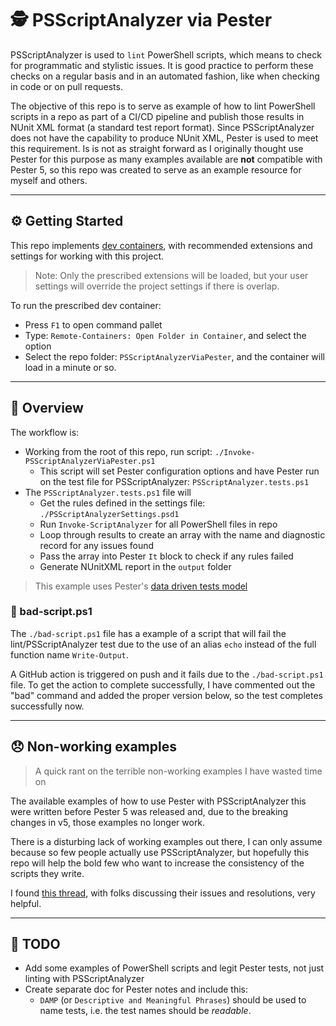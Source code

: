 # 🕵️ PSScriptAnalyzer via Pester
PSScriptAnalyzer is used to `lint` PowerShell scripts, which means to check for programmatic and stylistic issues. It is good practice to perform these checks on a regular basis and in an automated fashion, like when checking in code or on pull requests.

The objective of this repo is to serve as example of how to lint PowerShell scripts in a repo as part of a CI/CD pipeline and publish those results in NUnit XML format (a standard test report format). Since PSScriptAnalyzer does not have the capability to produce NUnit XML, Pester is used to meet this requirement. Is is not as straight forward as I originally thought use Pester for this purpose as many examples available are **not** compatible with Pester 5, so this repo was created to serve as an example resource for myself and others. 

---

## ⚙️ Getting Started
This repo implements [dev containers](https://code.visualstudio.com/docs/remote/containers-tutorial), with recommended extensions and settings for working with this project. 

> Note: Only the prescribed extensions will be loaded, but your user settings will override the project settings if there is overlap.

To run the prescribed dev container:
* Press `F1` to open command pallet
* Type: `Remote-Containers: Open Folder in Container`, and select the option
* Select the repo folder: `PSScriptAnalyzerViaPester`, and the container will load in a minute or so. 

---

## 🌄 Overview
The workflow is: 
* Working from the root of this repo, run script: `./Invoke-PSScriptAnalyzerViaPester.ps1`
   * This script will set Pester configuration options and have Pester run on the test file for PSScriptAnalyzer: `PSScriptAnalyzer.tests.ps1`
* The `PSScriptAnalyzer.tests.ps1` file will
   * Get the rules defined in the settings file: `./PSScriptAnalyzerSettings.psd1`
   * Run `Invoke-ScriptAnalyzer` for all PowerShell files in repo
   * Loop through results to create an array with the name and diagnostic record for any issues found
   * Pass the array into Pester `It` block to check if any rules failed
   * Generate NUnitXML report in the `output` folder

> This example uses Pester's [data driven tests model](https://pester-docs.netlify.app/docs/usage/data-driven-tests)

### 🧪 bad-script.ps1
The `./bad-script.ps1` file has a example of a script that will fail the lint/PSScriptAnalyzer test due to the use of an alias `echo` instead of the full function name `Write-Output`. 

A GitHub action is triggered on push and it fails due to the `./bad-script.ps1` file. To get the action to complete successfully, I have commented out the "bad" command and added the proper version below, so the test completes successfully now.

---

## 😞 Non-working examples
> A quick rant on the terrible non-working examples I have wasted time on

The available examples of how to use Pester with PSScriptAnalyzer this were written before Pester 5 was released and, due to the breaking changes in v5, those examples no longer work.

There is a disturbing lack of working examples out there, I can only assume because so few people actually use PSScriptAnalyzer, but hopefully this repo will help the bold few who want to increase the consistency of the scripts they write. 

I found [this thread](https://github.com/pester/Pester/issues/1564), with folks discussing their issues and resolutions, very helpful.

---

## 📒 TODO
* Add some examples of PowerShell scripts and legit Pester tests, not just linting with PSScriptAnalyzer
* Create separate doc for Pester notes and include this:
  * `DAMP` (or `Descriptive and Meaningful Phrases`) should be used to name tests, i.e. the test names should be *readable*. 

